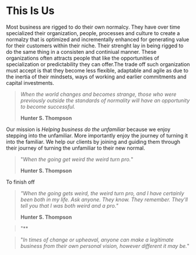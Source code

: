 # This Is Us

Most business are rigged to do their own normalcy. They have over time  specialized their organization, people, processes and culture to create a normalzy that is optimized and incrementally enhanced for generating value for their customers within their niche. Their strenght lay in being rigged to do the same thing in a consisten and continiual manner. These organizations often attracts people that like the opportunities of specialization or predictability they can offer.The trade off such organization must accept is that they become less flexible, adaptable and agile as due to the inertia of their mindsets, ways of working and earlier commitments and capital investments. 

> *When the world changes and becomes strange, those who were previously outside the standards of normality will have an opportunity to become successful.* 
>
> **Hunter S. Thompson** 


Our mission is *Helping business do the unfamiliar* because we enjoy stepping into the unfamiliar. More importantly enjoy the journey of turning it into the familiar. We help our clients by joining and guiding them through their journey of turning the unfamiliar to their new normal. 



> "*When the going get weird the weird turn pro.*"
> 
> **Hunter S. Thompson**

To finish off

> *"When the going gets weird, the weird turn pro, and I have certainly been both in my life. Ask anyone. They know. They remember. They'll tell you that I was both weird and a pro."*
> 
> **Hunter S. Thompson**

> "**


> "*In times of change or upheaval, anyone can make a legitimate business from their own personal vision, however different it may be.*"



